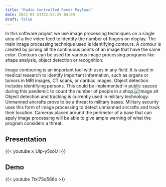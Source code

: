 ```yaml
---
title: "Radio Controlled Rover Payload"
date: 2022-05-21T22:52:29-04:00 
draft: false
---
```


In this software project we use image processing techniques on a single area of a live video feed to identify the number of fingers on display. The main image processing technique used is identifying contours. A contour is created by joining all the continuous points of an image that have the same color. Contours can be used for various image processing programs like shape analysis, object detection or recognition.

Image contouring is an important tool with uses in any field. It is used in medical research to identify important information, such as organs or tumors in MRI images, CT scans, or cardiac images. Object detection includes identifying persons. This could be implemented in public spaces during this pandemic to count the number of people in a shop.![Image alt](../images/rover.jpg)
Object detection and tracking is currently used in military technology. Unmanned aircrafts prove to be a threat to military bases. Military security uses this form of image processing to detect unmanned aircrafts and track their location. Cameras placed around the perimeter of a base that can apply image processing will be able to give ample warning of what the program considers a threat.

## Presentation
{{< youtube x_UIp-y5xoU >}}  


## Demo
{{< youtube Ttxl7Sq568o >}}